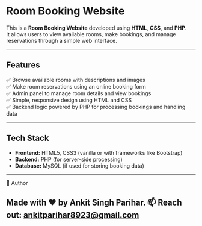 # Room Booking Website

This is a **Room Booking Website** developed using **HTML**, **CSS**, and **PHP**.  
It allows users to view available rooms, make bookings, and manage reservations through a simple web interface.

________________________________________________________________________________________________________________________________________________________________________________________________________________________

## Features

✅ Browse available rooms with descriptions and images  
✅ Make room reservations using an online booking form  
✅ Admin panel to manage room details and view bookings           
✅ Simple, responsive design using HTML and CSS  
✅ Backend logic powered by PHP for processing bookings and handling data

----------------------------------------------------------------------------

## Tech Stack

- **Frontend:** HTML5, CSS3 (vanilla or with frameworks like Bootstrap)
- **Backend:** PHP (for server-side processing)
- **Database:** MySQL (if used for storing booking data)
------------------------------------------------------------------------------
🙌 Author

Made with ❤️ by Ankit Singh Parihar.
📫 Reach out: ankitparihar8923@gmail.com
-------------------------------------------------------------------------------
